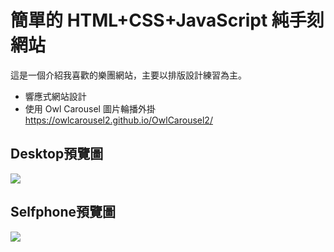 # 簡單的 HTML+CSS+JavaScript 純手刻網站
這是一個介紹我喜歡的樂團網站，主要以排版設計練習為主。
* 響應式網站設計
* 使用 Owl Carousel 圖片輪播外掛
https://owlcarousel2.github.io/OwlCarousel2/

## Desktop預覽圖
![](https://i.imgur.com/N9CE8iL.jpg)

## Selfphone預覽圖
![](https://i.imgur.com/8Y9R5Ia.jpg)
